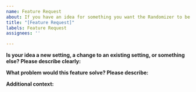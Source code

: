 ```yaml
---
name: Feature Request
about: If you have an idea for something you want the Randomizer to be able to do.
title: "[Feature Request]"
labels: Feature Request
assignees: ''

---
```


<!-- Be aware that while feature requests are welcome, they are done at my own pace and discretion. 
If you want to guarantee a feature, you will have to implement it in the codebase yourself. 
In that case, the "Contribution Idea" issue template may be used for discussion and pointers.-->

**Is your idea a new setting, a change to an existing setting, or something else? Please describe clearly:** 

**What problem would this feature solve? Please describe:** 

**Additional context:**